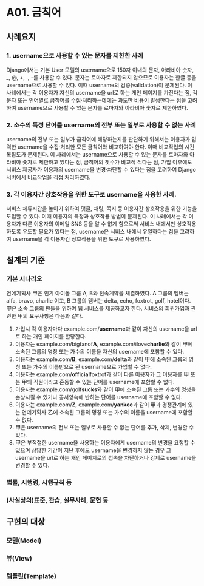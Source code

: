 # A01. 금칙어
## 사례요지
### 1. username으로 사용할 수 있는 문자를 제한한 사례
Django에서는 기본 User 모델의 username으로 150자 이내의 문자, 아라비아 숫자, \_, @, +, ., -를 사용할 수 있다. 문자는 로마자로 제한되지 않으므로 이용자는 한글 등을 username으로 사용할 수 있다. 이때 username의 검증(validation)이 문제된다. 이 사례에서는 각 이용자가 자신의 username을 url로 하는 개인 페이지를 가진다는 점, 각 문자 또는 언어별로 금칙어를 수집·처리하는데에는 과도한 비용이 발생한다는 점을 고려하여 username으로 사용할 수 있는 문자를 로마자와 아라비아 숫자로 제한하였다.
### 2. 소수의 특정 단어를 username의 전부 또는 일부로 사용할 수 없는 사례
username의 전부 또는 일부가 금칙어에 해당하는지를 판단하기 위해서는 이용자가 입력한 username을 수집·처리한 모든 금칙어와 비교하여야 한다. 이때 비교작업의 시간복잡도가 문제된다. 이 사례에서는 username으로 사용할 수 있는 문자를 로마자와 아라비아 숫자로 제한하고 있다는 점, 금칙어의 갯수가 비교적 적다는 점, 가입 이후에도 서비스 제공자가 이용자의 username을 변경·차단할 수 있다는 점을 고려하여 Django 서버에서 비교작업을 직접 처리하였다.
### 3. 각 이용자간 상호작용을 위한 도구로 username을 사용한 사례.
서비스 체류시간을 높이기 위하여 댓글, 채팅, 쪽지 등 이용자간 상호작용을 위한 기능을 도입할 수 있다. 이때 이용자의 특정과 상호작용 방법이 문제된다. 이 사례에서는 각 이용자가 다른 이용자의 이메일·SNS 등을 알 수 없게 함으로써 서비스 내에서만 상호작용하도록 유도할 필요가 있다는 점, username은 서비스 내에서 유일하다는 점을 고려하여 username을 각 이용자간 상호작용을 위한 도구로 사용하였다.

## 설계의 기준
### 기본 시나리오
연예기획사 甲은 인기 아이돌 그룹 A, B와 전속계약을 체결하였다. A 그룹의 멤버는 alfa, bravo, charlie 이고, B 그룹의 멤버는 delta, echo, foxtrot, golf, hotel이다. 甲은 소속 그룹의 팬들을 위하여 웹 서비스를 제공하고자 한다. 서비스의 회원가입과 관련한 甲의 요구사항은 다음과 같다.
1. 가입시 각 이용자마다 example.com/**username**과 같이 자신의 username을 url로 하는 개인 페이지를 할당한다.
2. 이용자는 example.com/bigfanof**A**, example.com/ilove**charlie**와 같이 甲에 소속된 그룹의 명칭 또는 가수의 이름을 자신의 username에 포함할 수 있다.
3. 이용자는 example.com/**B**, example.com/**delta**과 같이 甲에 소속된 그룹의 명칭 또는 가수의 이름만으로 된 username으로 가입할 수 없다.
4. 이용자는 example.com/**official**foxtrot과 같이 다른 이용자가 그 이용자를 甲 또는 甲의 직원이라고 혼동할 수 있는 단어를 username에 포함할 수 없다.
5. 이용자는 example.com/golf**sucks**와 같이 甲에 소속된 그룹 또는 가수의 명성을 손상시킬 수 있거나 공서양속에 반하는 단어를 username에 포함할 수 없다.
6. 이용자는 example.com/**Z**, example.com/**yankee**과 같이 甲과 경쟁관계에 있는 연예기획사 乙에 소속된 그룹의 명칭 또는 가수의 이름을 username에 포함할 수 없다.
7. 甲은 username의 전부 또는 일부로 사용할 수 없는 단어를 추가, 삭제, 변경할 수 있다.
8. 甲은 부적절한 username을 사용하는 이용자에게 username의 변경을 요청할 수 있으며 상당한 기간이 지난 후에도 username을 변경하지 않는 경우 그 username을 url로 하는 개인 페이지로의 접속을 차단하거나 강제로 username을 변경할 수 있다.

### 법률, 시행령, 시행규칙 등

### (사실상의)표준, 관습, 실무사례, 문헌 등

## 구현의 대상
### 모델(Model)
### 뷰(View)
### 템플릿(Template)